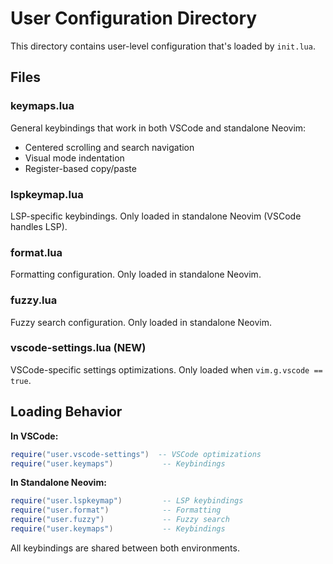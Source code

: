 # User Configuration Directory

This directory contains user-level configuration that's loaded by `init.lua`.

## Files

### keymaps.lua
General keybindings that work in both VSCode and standalone Neovim:
- Centered scrolling and search navigation
- Visual mode indentation
- Register-based copy/paste

### lspkeymap.lua
LSP-specific keybindings. Only loaded in standalone Neovim (VSCode handles LSP).

### format.lua
Formatting configuration. Only loaded in standalone Neovim.

### fuzzy.lua
Fuzzy search configuration. Only loaded in standalone Neovim.

### vscode-settings.lua (NEW)
VSCode-specific settings optimizations. Only loaded when `vim.g.vscode == true`.

## Loading Behavior

**In VSCode:**
```lua
require("user.vscode-settings")  -- VSCode optimizations
require("user.keymaps")           -- Keybindings
```

**In Standalone Neovim:**
```lua
require("user.lspkeymap")         -- LSP keybindings
require("user.format")            -- Formatting
require("user.fuzzy")             -- Fuzzy search
require("user.keymaps")           -- Keybindings
```

All keybindings are shared between both environments.
